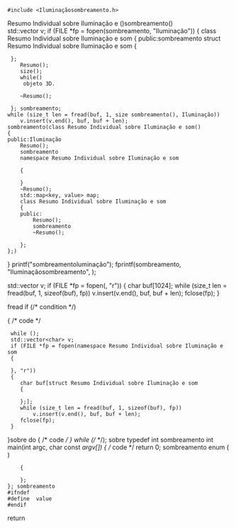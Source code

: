 	#include <Iluminaçãosombreamento.h>
  Resumo Individual sobre Iluminação e ()sombreamento()  
std::vector<char> v;
if (FILE *fp = fopen(sombreamento, "Iluminação"))
{
	class Resumo Individual sobre Iluminação e som
	 {
	 public:sombreamento 
	 struct Resumo Individual sobre Iluminação e som
	 {
	 	
	 };
	 	Resumo(); 
	 	size();  
	 	while() 
	 	 objeto 3D.

	 	~Resumo();
	 	
	 }; sombreamento;
	while (size_t len = fread(buf, 1, size sombreamento(), Iluminação))
		v.insert(v.end(), buf, buf + len);
	sombreamento(class Resumo Individual sobre Iluminação e som()
	{
	public:Iluminação
		Resumo();  
		sombreamento
		namespace Resumo Individual sobre Iluminação e som 

		{
			
		}
		~Resumo(); 
		std::map<key, value> map;
		class Resumo Individual sobre Iluminação e som
		{
		public:
			Resumo(); 
			sombreamento 
			~Resumo();
			
		};
	};)
}
 printf("sombreamentoluminação");
 fprintf(sombreamento, "Iluminaçãosombreamento", ); 


  std::vector<char> v;
  if (FILE *fp = fopen(, "r"))
  {
  	char buf[1024];
  	while (size_t len = fread(buf, 1, sizeof(buf), fp))
  		v.insert(v.end(), buf, buf + len);
  	fclose(fp);
  }
 	           
fread if (/* condition */) 

{
	/* code */  

	 while (); 
	 std::vector<char> v;
	 if (FILE *fp = fopen(namespace Resumo Individual sobre Iluminação e som
	 {
	 	
	 }, "r"))
	 {
	 	char buf[struct Resumo Individual sobre Iluminação e som
	 	{
	 		
	 	};];
	 	while (size_t len = fread(buf, 1, sizeof(buf), fp))
	 		v.insert(v.end(), buf, buf + len);
	 	fclose(fp);
	 }
}sobre do
{
	/* code */
} while (/*  */); 
	sobre typedef int sombreamento int main(int argc, char const *argv[])
	{
		/* code */
		return 0; sombreamento 
		enum  ( )


		{
			
		};
	}; sombreamento 
	#ifndef 
	#define  value
	#endif 

return 
